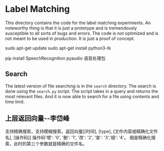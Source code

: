 # Label Matching

This directory contains the code for the label matching experiments. An noteworthy thing is that it is just a prototype and is tremendously susceptible to all sorts of bugs and errors. The code is not optimized and is not meant to be used in production. It is just a proof of concept.

sudo apt-get update
sudo apt-get install python3-tk


pip install SpeechRecognition pyaudio   语音处理包
## Search

The latest version of file searching is in the `search` directory. The search is done using the `search.py` script. The script takes in a query and returns the most relevant files. And it is now able to search for a file using contents and time limit.


## 上层返回向量--李岱峰

支持精确搜索，支持模糊搜索，返回向量[[时间], [type], [文件内容或精确化文件名], [操作码]]
操作码'增': '0', '删': '1', '改': '2', '查': '3','细': '4'。
细是精确化搜索，此时的第三个参数就是精确的文件名。




